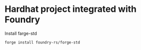 # Hardhat project integrated with Foundry

Install farge-std

```
forge install foundry-rs/forge-std
```
